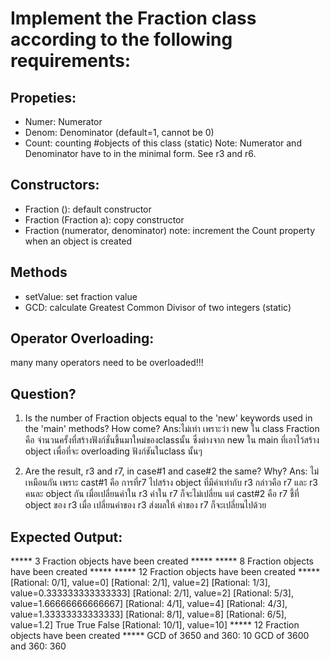 ﻿# Implement the Fraction class according to the following requirements:

## Propeties:
- Numer: Numerator
- Denom: Denominator (default=1, cannot be 0)
- Count: counting #objects of this class (static)
Note: Numerator and Denominator have to in the minimal form.
      See r3 and r6.

## Constructors:
- Fraction (): default constructor
- Fraction (Fraction a): copy constructor
- Fraction (numerator, denominator)
note: increment the Count property when an object is created

## Methods
- setValue: set fraction value
- GCD: calculate Greatest Common Divisor of two integers (static)

## Operator Overloading:
many many operators need to be overloaded!!! 

## Question?
1. Is the number of Fraction objects equal to the 'new' keywords used
   in the 'main' methods? How come?
	Ans:ไม่เท่า เพราะว่า new ใน class Fraction คือ จำนวนครั้งที่สร้างฟังก์ชั่นขึ้นมาใหม่ของclassนั้น ซึ่งต่างจาก new ใน main ที่เอาไว้สร้าง object เพื่อที่จะ overloading ฟังก์ชันในclass นั้นๆ 

2. Are the result, r3 and r7, in case#1 and case#2 the same? Why?
	Ans: ไม่เหมือนกัน เพราะ cast#1 คือ การที่r7 ไปสร้าง object ที่มีค่าเท่ากับ r3 กล่าวคือ r7 และ r3 คนละ object กัน เมื่อเปลี่ยนค่าใน r3 ค่าใน r7 ก็จะไม่เปลี่ยน แต่ cast#2 คือ r7 ชี้ที่ object ของ r3 เมื่อ เปลี่ยนค่าของ r3 ส่งผลให้ ค่าของ r7 ก็จะเปลี่ยนไปด้วย


## Expected Output:

***** 3 Fraction objects have been created *****
***** 8 Fraction objects have been created *****
***** 12 Fraction objects have been created *****
[Rational: 0/1], value=0]
[Rational: 2/1], value=2]
[Rational: 1/3], value=0.333333333333333]
[Rational: 2/1], value=2]
[Rational: 5/3], value=1.66666666666667]
[Rational: 4/1], value=4]
[Rational: 4/3], value=1.33333333333333]
[Rational: 8/1], value=8]
[Rational: 6/5], value=1.2]
True
True
False
[Rational: 10/1], value=10]
***** 12 Fraction objects have been created *****
GCD of 3650 and 360: 10
GCD of 3600 and 360: 360


